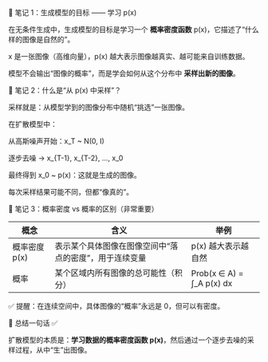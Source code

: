 🧠 笔记 1：生成模型的目标 —— 学习 p(x)

在无条件生成中，生成模型的目标是学习一个 **概率密度函数** p(x)，它描述了“什么样的图像是自然的”。

x 是一张图像（高维向量），p(x) 越大表示图像越真实、越可能来自训练数据。

模型不会输出“图像的概率”，而是学会如何从这个分布中 **采样出新的图像**。

🎲 笔记 2：什么是“从 p(x) 中采样”？

采样就是：从模型学到的图像分布中随机“挑选”一张图像。

在扩散模型中：

从高斯噪声开始：x_T ~ N(0, I)

逐步去噪 → x_{T-1}, x_{T-2}, ..., x_0

最终得到 x_0 ~ p(x)：这就是生成的图像。

每次采样结果可能不同，但都“像真的”。

📌 笔记 3：概率密度 vs 概率的区别（非常重要）

| 概念     | 含义                                           | 举例                                      |
|----------|------------------------------------------------|-------------------------------------------|
| 概率密度 p(x) | 表示某个具体图像在图像空间中“落点的密度”，用于连续变量 | p(x) 越大表示越自然                       |
| 概率     | 某个区域内所有图像的总可能性（积分）          | Prob(x ∈ A) = ∫_A p(x) dx                 |

✅ 提醒：在连续空间中，具体图像的“概率”永远是 0，但可以有密度。

🧾 总结一句话 ✅

扩散模型的本质是：**学习数据的概率密度函数 p(x)**，然后通过一个逐步去噪的采样过程，从中“生”出图像。
